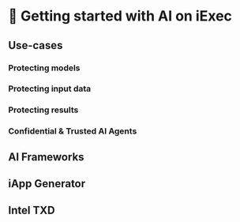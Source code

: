 # 🧠 Getting started with AI on iExec

## Use-cases


### Protecting models


### Protecting input data


### Protecting results


### Confidential & Trusted AI Agents


## AI Frameworks


## iApp Generator


## Intel TXD
